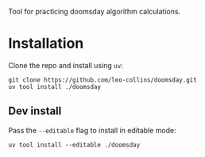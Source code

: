 Tool for practicing doomsday algorithm calculations.


# Installation

Clone the repo and install using `uv`:

```shell
git clone https://github.com/leo-collins/doomsday.git
uv tool install ./doomsday
```

## Dev install

Pass the `--editable` flag to install in editable mode:

```shell
uv tool install --editable ./doomsday
```
